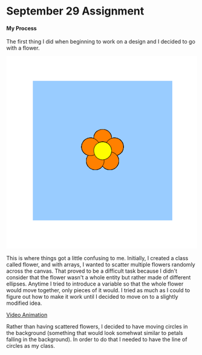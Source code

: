 # September 29 Assignment

#### My Process

The first thing I did when beginning to work on a design and I decided to go with a flower. 

![](FlowerDesign.png)

This is where things got a little confusing to me. Initially, I created a class called flower, and with arrays, I wanted to scatter multiple flowers randomly across the canvas. That proved to be a difficult task because I didn't consider that the flower wasn't a whole entity but rather made of different ellipses. Anytime I tried to introduce a variable so that the whole flower would move together, only pieces of it would. I tried as much as I could to figure out how to make it work until I decided to move on to a slightly modified idea. 


[Video Animation](https://github.com/AalyaSharaf/intro-to-IM/blob/master/September29/VideoAnimation.mov)


Rather than having scattered flowers, I decided to have moving circles in the background (something that would look somehwat similar to petals falling in the background). In order to do that I needed to have the line of circles as my class. 
